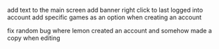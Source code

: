 add text to the main screen
add banner right click to last logged into account
add specific games as an option when creating an account

fix random bug where lemon created an account and somehow made a copy when editing
